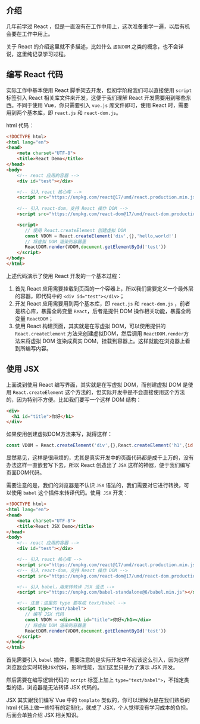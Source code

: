 ## 介绍

几年前学过 React ，但是一直没有在工作中用上，这次准备重学一遍，以后有机会要在工作中用上。

关于 React 的介绍这里就不多描述，比如什么 `虚拟DOM` 之类的概念，也不会详说，这里纯记录学习过程。

## 编写 React 代码

实际工作中基本使用 React 脚手架去开发，但初学阶段我们可以直接使用 `script` 标签引入 React 相关库文件来开发，这便于我们理解 React 开发需要用到哪些东西。不同于使用 Vue，你只需要引入 `vue.js` 库文件即可，使用 React 时，需要用到两个基本库，即 `react.js` 和 `react-dom.js`。

html 代码：

```html
<!DOCTYPE html>
<html lang="en">
<head>
    <meta charset="UTF-8">
    <title>React Demo</title>
</head>
<body>
    <!-- react 应用的容器 -->
    <div id="test"></div> 

    <!-- 引入 react 核心库 -->
    <script src="https://unpkg.com/react@17/umd/react.production.min.js" crossorigin></script>
  
    <!-- 引入 react-dom，支持 React 操作 DOM -->
    <script src="https://unpkg.com/react-dom@17/umd/react-dom.production.min.js" crossorigin></script>

    <script>
       // 使用 React.createElement 创建虚拟 DOM
       const VDOM = React.createElement('div',{},'hello,world!')
       // 将虚拟 DOM 渲染到容器里
       ReactDOM.render(VDOM,document.getElementById('test'))
    </script>
</body>
</html>
```

上述代码演示了使用 React 开发的一个基本过程：

1. 首先 React 应用需要挂载到页面的一个容器上，所以我们需要定义一个最外层的容器，即代码中的 `<div id="test"></div>`；
2. 开发 React 应用需要用到两个基本库，即 `react.js` 和 `react-dom.js` ，前者是核心库，暴露全局变量 `React`，后者是提供 DOM 操作相关功能，暴露全局变量 `ReactDOM`；
3. 使用 React 构建页面，其实就是在写虚拟 DOM，可以使用提供的 `React.createElement` 方法来创建虚拟DOM，然后调用 `ReactDOM.render`方法来将虚拟 DOM 渲染成真实 DOM，挂载到容器上。这样就能在浏览器上看到所编写内容。



## 使用 JSX 

上面说到使用 React 编写界面，其实就是在写虚拟 DOM，而创建虚拟 DOM 是使用 `React.createElement` 这个方法的，但实际开发中是不会直接使用这个方法的，因为特别不方便。比如我们要写一个这样 DOM 结构：

```html
<div>
  <h1 id="title">你好</h1>
</div>
```

如果使用创建虚拟DOM方法来写，就得这样：

```js
const VDOM = React.createElement('div',{},React.createElement('h1',{id:'title'},'你好'))
```

显然易见，这样是很麻烦的，尤其是真实开发中的页面代码都是成千上万的，没有办法这样一直嵌套写下去，所以 React 创造出了 `JSX` 这样的神器，便于我们编写页面DOM代码。



需要注意的是，我们的浏览器是不认识 `JSX` 语法的，我们需要对它进行转换，可以使用 `babel` 这个插件来转译代码。使用` JSX` 开发：

```html
<!DOCTYPE html>
<html lang="en">
<head>
    <meta charset="UTF-8">
    <title>React JSX Demo</title>
</head>
<body>
    <!-- react 应用的容器 -->
    <div id="test"></div> 

    <!-- 引入 react 核心库 -->
    <script src="https://unpkg.com/react@17/umd/react.production.min.js" crossorigin></script>
    <!-- 引入 react-dom，支持 React 操作 DOM -->
    <script src="https://unpkg.com/react-dom@17/umd/react-dom.production.min.js" crossorigin></script>

    <!-- 引入 babel，用来转转译 JSX 语法 -->
    <script src="https://unpkg.com/babel-standalone@6/babel.min.js"></script>

    <!-- 注意：这里的 type 要写成 text/babel -->
    <script type="text/babel">
       // 编写 JSX 代码
       const VDOM = <div><h1 id="title">你好</h1></div>
       // 将虚拟 DOM 渲染到容器里
       ReactDOM.render(VDOM,document.getElementById('test'))
    </script>
</body>
</html>
```

首先需要引入 `babel` 插件，需要注意的是实际开发中不应该这么引入，因为这样浏览器会实时转换`JSX`代码，影响性能，我们这里只是为了演示 JSX 开发。

然后需要在编写逻辑代码的 `script` 标签上加上 `type="text/babel">`，不指定类型的话，浏览器是无法转译 JSX 代码的。

JSX 其实跟我们编写 Vue 中的 `template` 类似的，你可以理解为是在我们熟悉的 html 代码上做一些特有的定制化，就成了 JSX，个人觉得没有学习成本的负担。后面会单独介绍 JSX 相关知识。

